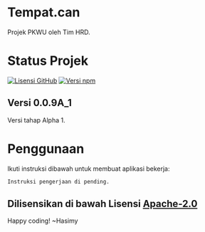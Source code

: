 # Tempat.can

Projek PKWU oleh Tim HRD.

# Status Projek

[![Lisensi GitHub](https://img.shields.io/badge/License-Apache%202.0-blue.svg)](https://raw.githubusercontent.com/hasimy-as/Tempat.can/master/LICENSE)
[![Versi npm](https://img.shields.io/npm/v/npm.svg)](https://www.npmjs.com/)

## Versi 0.0.9A_1

Versi tahap Alpha 1.

# Penggunaan

Ikuti instruksi dibawah untuk membuat aplikasi bekerja:

```sh
Instruksi pengerjaan di pending.

```

## Dilisensikan di bawah Lisensi [Apache-2.0](https://raw.githubusercontent.com/hasimy-as/Tempat.can/master/LICENSE)

Happy coding!
~Hasimy
